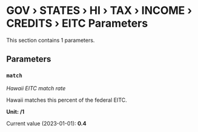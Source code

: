 # GOV › STATES › HI › TAX › INCOME › CREDITS › EITC Parameters

This section contains 1 parameters.

## Parameters

### `match`
*Hawaii EITC match rate*

Hawaii matches this percent of the federal EITC.

**Unit: /1**

Current value (2023-01-01): **0.4**

